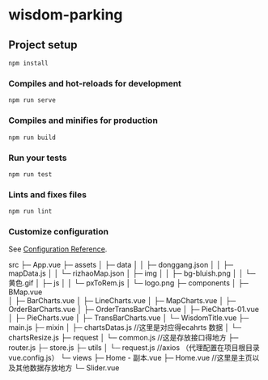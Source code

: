 # wisdom-parking

## Project setup
```
npm install
```

### Compiles and hot-reloads for development
```
npm run serve
```

### Compiles and minifies for production
```
npm run build
```

### Run your tests
```
npm run test
```

### Lints and fixes files
```
npm run lint
```

### Customize configuration
See [Configuration Reference](https://cli.vuejs.org/config/).


src
├─ App.vue
├─ assets
│  ├─ data
│  │  ├─ donggang.json
│  │  ├─ mapData.js
│  │  └─ rizhaoMap.json
│  ├─ img
│  │  ├─ bg-bluish.png
│  │  └─ 黄色.gif
│  ├─ js
│  │  └─ pxToRem.js
│  └─ logo.png
├─ components
│  ├─ BMap.vue            
│  ├─ BarCharts.vue
│  ├─ LineCharts.vue
│  ├─ MapCharts.vue
│  ├─ OrderBarCharts.vue
│  ├─ OrderTransBarCharts.vue
│  ├─ PieCharts-01.vue
│  ├─ PieCharts.vue
│  ├─ TransBarCharts.vue
│  └─ WisdomTitle.vue
├─ main.js
├─ mixin
│  ├─ chartsDatas.js           //这里是对应得ecahrts 数据
│  └─ chartsResize.js
├─ request
│  └─ common.js                //这是存放接口得地方
├─ router.js
├─ store.js
├─ utils
│  └─ request.js                //axios  （代理配置在项目根目录  vue.config.js）
└─ views
   ├─ Home - 副本.vue
   ├─ Home.vue                 //这里是主页以及其他数据存放地方
   └─ Slider.vue




